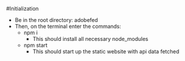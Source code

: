 #Initialization
- Be in the root directory: adobefed
- Then, on the terminal enter the commands:
    - npm i 
        - This should install all necessary node_modules
    - npm start
        - This should start up the static website with api data fetched

